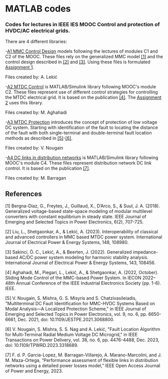 # MATLAB codes
### Codes for lectures in IEEE IES MOOC Control and protection of HVDC/AC electrical grids.
 
There are 4 different libraries:

-[A1 MMC Control Design](/MATLAB/A1%20MMC%20control%20design) models following the lectures of modules C1 and C2 of the MOOC. These files rely on the generalized MMC model [[1]](#1) and
the control design described in [[2]](#2) and [[3]](#3). Using these files is formulated [Assignment 1](/MATLAB/A1%20MMC%20control%20design/Assignment%201%20-%20MMC%20design%20and%20control.pdf).

Files created by: A. Lekić

-[A2 MTDC Control](/MATLAB/A2%20MTDC%20control) is MATLAB/Simulink library following MOOC's module C2. These files represent use of different control strategies
for controlling the MTDC electrical grid. It is based on the publication [[4]](#4). The [Assignment 2](/MATLAB/A2%20MTDC%20control/Assignment%202%20-%20MTDC%20controls.pdf) uses this library.
 
Files created by: M. Aghahadi 
 
-[A3 MTDC Protection](/MATLAB/A3%20MTDC%20Protection) introduces the concept of protection of low voltage DC system. Starting with identification of the 
fault to locating the distance of the fault with both single-terminal and double-terminal fault location methods as described in [[5]](#5)-[[6]](#6). 

Files created by: V. Nougain

-[A4 DC links in distribution networks](/MATLAB/A4%20DC%20links%20in%20distribution%20networks) is MATLAB/Simulink library following MOOC's module C4. These files represent distribution network DC link control. 
It is based on the publication [[7]](#7). 

Files created by: M. Barragan

## References
<a id="1">[1]</a>
Bergna-Diaz, G., Freytes, J., Guillaud, X., D’Arco, S., & Suul, J. A. (2018). Generalized voltage-based state-space modeling of modular multilevel converters with 
constant equilibrium in steady state. IEEE Journal of Emerging and Selected Topics in Power Electronics, 6(2), 707-725.

<a id="2">[2]</a> Liu, L., Shetgaonkar, A., & Lekić, A. (2023). Interoperability of classical and advanced controllers in MMC based MTDC power system. International Journal of 
Electrical Power & Energy Systems, 148, 108980.

<a id="3">[3]</a> Sakinci, Ö. C., Lekić, A., & Beerten, J. (2022). Generalized impedance-based AC/DC power system modeling for harmonic stability analysis. International Journal 
of Electrical Power & Energy Systems, 143, 108456.

<a id="4">[4]</a> Aghahadi, M., Piegari, L., Lekić, A., & Shetgaonkar, A. (2022, October). Sliding Mode Control of the MMC-based Power System. In IECON 2022–48th Annual Conference 
of the IEEE Industrial Electronics Society (pp. 1-6). IEEE.

<a id="5">[5]</a> V. Nougain, S. Mishra, G. S. Misyris and S. Chatzivasileiadis, "Multiterminal DC Fault Identification for MMC-HVDC Systems Based on Modal Analysis—A Localized Protection Scheme," in IEEE Journal of Emerging and Selected Topics in Power Electronics, vol. 9, no. 6, pp. 6650-6661, Dec. 2021, doi: 10.1109/JESTPE.2021.3068800.

<a id="6">[6]</a> V. Nougain, S. Mishra, S. S. Nag and A. Lekić, "Fault Location Algorithm for Multi-Terminal Radial Medium Voltage DC Microgrid," in IEEE Transactions on Power Delivery, vol. 38, no. 6, pp. 4476-4488, Dec. 2023, doi: 10.1109/TPWRD.2023.3318689.

<a id="7">[7]</a> F. d. P. Garcia-Lopez, M. Barragan-Villarejo, A. Marano-Marcolini, and J. M. Maza-Ortega, “Performance
assessment of flexible links in distribution networks using a detailed power losses model,” IEEE Open Access
Journal of Power and Energy, 2023.
